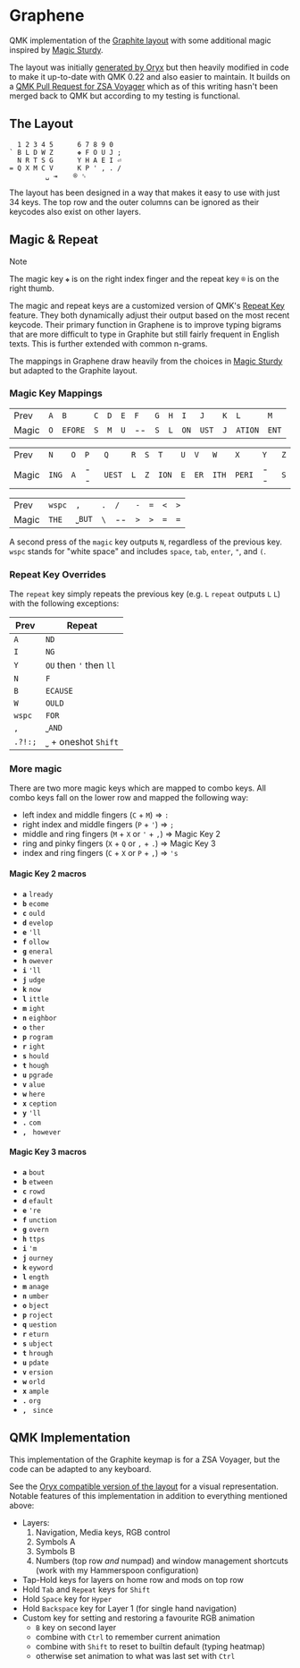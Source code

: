 # Graphene

QMK implementation of the [Graphite layout](https://github.com/rdavison/graphite-layout) with some additional magic inspired by [Magic Sturdy](https://github.com/Ikcelaks/keyboard_layouts/blob/main/magic_sturdy/magic_sturdy.md).

The layout was initially [generated by Oryx](https://configure.zsa.io/voyager/layouts/vr7YO) but then heavily modified in code to make it up-to-date with QMK 0.22 and also easier to maintain. It builds on a [QMK Pull Request for ZSA Voyager](https://github.com/qmk/qmk_firmware/pull/22181) which as of this writing hasn't been merged back to QMK but according to my testing is functional.

## The Layout

```
  1 2 3 4 5      6 7 8 9 0
` B L D W Z      ❖ F O U J ;
  N R T S G      Y H A E I ⏎
= Q X M C V      K P ' , . /
         ␣ ⇥    ® ␈
```

The layout has been designed in a way that makes it easy to use with just 34 keys. The top row and the outer columns can be ignored as their keycodes also exist on other layers.

## Magic & Repeat

> [!NOTE]
> The magic key `❖` is on the right index finger and the repeat key `®` is on the right thumb.

The magic and repeat keys are a customized version of QMK's [Repeat Key](https://docs.qmk.fm/#/feature_repeat_key) feature. They both dynamically adjust their output based on the most recent keycode. Their primary function in Graphene is to improve typing bigrams that are more difficult to type in Graphite but still fairly frequent in English texts. This is further extended with common n-grams.

The mappings in Graphene draw heavily from the choices in [Magic Sturdy](https://github.com/Ikcelaks/keyboard_layouts/blob/main/magic_sturdy/magic_sturdy.md) but adapted to the Graphite layout.

### Magic Key Mappings

|     |     |     |     |     |     |     |     |     |     |     |     |     |     |
| --- | --- | --- | --- | --- | --- | --- | --- | --- | --- | --- | --- | --- | --- |
| Prev  | `A` | `B`      | `C` | `D` | `E` | `F`  | `G` | `H` | `I`  | `J`   | `K` | `L`     | `M`   |
| Magic | `O` | `EFORE`  | `S` | `M` | `U` | -- | `S` | `L` | `ON` | `UST` | `J` | `ATION` | `ENT` |


|     |     |     |     |     |     |     |     |     |     |     |     |     |     |
| --- | --- | --- | --- | --- | --- | --- | --- | --- | --- | --- | --- | --- | --- |
| Prev  | `N`   | `O` | `P`  | `Q`    | `R` | `S` | `T`   | `U` | `V`  | `W`   | `X`    | `Y`   | `Z` |
| Magic | `ING` | `A` | -- | `UEST` | `L` | `Z` | `ION` | `E` | `ER` | `ITH` | `PERI` | --  | `S` |

|     |     |     |     |     |     |     |     |     |
| --- | --- | --- | --- | --- | --- | --- | --- | --- |
| Prev  | `wspc` | `,`    | `.` | `/`  | `-` | `=` | `<` | `>` |
| Magic | `THE`  | `⎵BUT` | `\` | -- | `>` | `>` | `=` | `=` |

A second press of the `magic` key outputs `N`, regardless of the previous key. `wspc` stands for "white space" and includes `space`, `tab`, `enter`, `"`, and `(`.

### Repeat Key Overrides

The `repeat` key simply repeats the previous key (e.g. `L` `repeat` outputs `L` `L`) with the following exceptions:

| Prev | Repeat |
| --- | --- |
| `A` | `ND` |
| `I` | `NG` |
| `Y` | `OU` then `'` then `ll` |
| `N` | `F` |
| `B` | `ECAUSE` |
| `W` | `OULD` |
| `wspc` | `FOR` |
| `,` | `⎵AND` |
| `.?!:;` | `⎵` + oneshot `Shift` |

### More magic

There are two more magic keys which are mapped to combo keys. All combo keys fall on the lower row and mapped the following way:

* left index and middle fingers (`C` + `M`) => `:`
* right index and middle fingers (`P` + `'`) => `;`
* middle and ring fingers (`M` + `X` or `'` + `,`) => Magic Key 2
* ring and pinky fingers (`X` + `Q` or `,` + `.`) => Magic Key 3
* index and ring fingers (`C` + `X` or `P` + `,`) => `'s`

#### Magic Key 2 macros

* **`a`** `lready`
* **`b`** `ecome`
* **`c`** `ould`
* **`d`** `evelop`
* **`e`** `'ll`
* **`f`** `ollow`
* **`g`** `eneral`
* **`h`** `owever`
* **`i`** `'ll`
* **`j`** `udge`
* **`k`** `now`
* **`l`** `ittle`
* **`m`** `ight`
* **`n`** `eighbor`
* **`o`** `ther`
* **`p`** `rogram`
* **`r`** `ight`
* **`s`** `hould`
* **`t`** `hough`
* **`u`** `pgrade`
* **`v`** `alue`
* **`w`** `here`
* **`x`** `ception`
* **`y`** `'ll`
* **`.`** `com`
* **`,`** ` however`

#### Magic Key 3 macros

* **`a`** `bout`
* **`b`** `etween`
* **`c`** `rowd`
* **`d`** `efault`
* **`e`** `'re`
* **`f`** `unction`
* **`g`** `overn`
* **`h`** `ttps`
* **`i`** `'m`
* **`j`** `ourney`
* **`k`** `eyword`
* **`l`** `ength`
* **`m`** `anage`
* **`n`** `umber`
* **`o`** `bject`
* **`p`** `roject`
* **`q`** `uestion`
* **`r`** `eturn`
* **`s`** `ubject`
* **`t`** `hrough`
* **`u`** `pdate`
* **`v`** `ersion`
* **`w`** `orld`
* **`x`** `ample`
* **`.`** `org`
* **`,`** ` since`

## QMK Implementation

This implementation of the Graphite keymap is for a ZSA Voyager, but the code can be adapted to any keyboard.

See the [Oryx compatible version of the layout](https://configure.zsa.io/voyager/layouts/vr7YO) for a visual representation. Notable features of this implementation in addition to everything mentioned above:

* Layers:
  1. Navigation, Media keys, RGB control
  2. Symbols A
  3. Symbols B
  4. Numbers (top row _and_ numpad) and window management shortcuts (work with my Hammerspoon configuration)
* Tap-Hold keys for layers on home row and mods on top row
* Hold `Tab` and `Repeat` keys for `Shift`
* Hold `Space` key for `Hyper`
* Hold `Backspace` key for Layer 1 (for single hand navigation)
* Custom key for setting and restoring a favourite RGB animation
  * `B` key on second layer
  * combine with `Ctrl` to remember current animation
  * combine with `Shift` to reset to builtin default (typing heatmap)
  * otherwise set animation to what was last set with `Ctrl`
